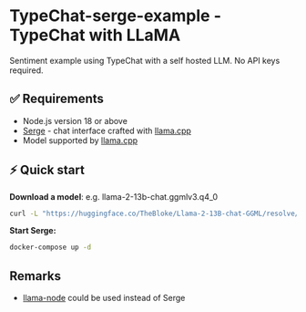 # TypeChat-serge-example - TypeChat with LLaMA

Sentiment example using TypeChat with a self hosted LLM. No API keys required.

## ✅ Requirements

- Node.js version 18 or above
- [Serge](https://github.com/serge-chat/serge) - chat interface crafted with [llama.cpp](https://github.com/ggerganov/llama.cpp)
- Model supported by [llama.cpp](https://github.com/ggerganov/llama.cpp#description)

## ⚡️ Quick start



**Download a model**: e.g. llama-2-13b-chat.ggmlv3.q4_0

```bash
curl -L "https://huggingface.co/TheBloke/Llama-2-13B-chat-GGML/resolve/main/llama-2-13b-chat.ggmlv3.q4_0.bin" --create-dirs -o models/llama-2-13b-chat.ggmlv3.q4_0.bin
```

**Start Serge:** 

```bash
docker-compose up -d
```



## Remarks

 - [llama-node](https://llama-node.vercel.app/docs/start) could be used instead of Serge
